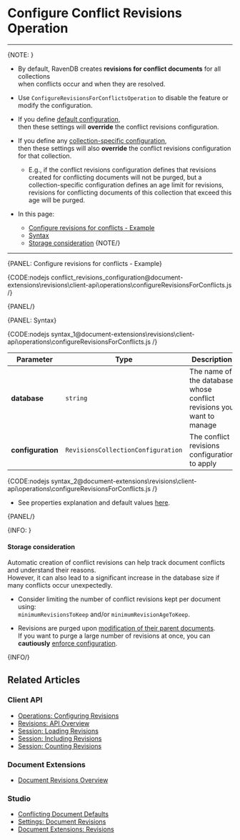﻿# Configure Conflict Revisions Operation

---

{NOTE: }

* By default, RavenDB creates __revisions for conflict documents__ for all collections  
  when conflicts occur and when they are resolved.  

* Use `ConfigureRevisionsForConflictsOperation` to disable the feature or modify the configuration. 

* If you define [default configuration](../../../../studio/database/settings/document-revisions#define-default-configuration),  
  then these settings will **override** the conflict revisions configuration.  

* If you define any [collection-specific configuration](../../../../studio/database/settings/document-revisions#define-collection-specific-configuration),  
  then these settings will also **override** the conflict revisions configuration for that collection.  
   * E.g., if the conflict revisions configuration defines that revisions created for conflicting documents will not be purged, 
     but a collection-specific configuration defines an age limit for revisions,  
     revisions for conflicting documents of this collection that exceed this age will be purged.  

* In this page:  
  * [Configure revisions for conflicts - Example](../../../../document-extensions/revisions/client-api/operations/conflict-revisions-configuration#configure-revisions-for-conflicts---example)
  * [Syntax](../../../../document-extensions/revisions/client-api/operations/conflict-revisions-configuration#syntax)
  * [Storage consideration](../../../../document-extensions/revisions/client-api/operations/conflict-revisions-configuration#storage-consideration)
{NOTE/}

---

{PANEL: Configure revisions for conflicts - Example}

{CODE:nodejs conflict_revisions_configuration@document-extensions\revisions\client-api\operations\configureRevisionsForConflicts.js /}

{PANEL/}

{PANEL: Syntax} 

{CODE:nodejs syntax_1@document-extensions\revisions\client-api\operations\configureRevisionsForConflicts.js /}

| Parameter | Type | Description |
| - | - | - |
| **database** | `string` | The name of the database whose conflict revisions you want to manage |
| **configuration** | `RevisionsCollectionConfiguration` | The conflict revisions configuration to apply |

{CODE:nodejs syntax_2@document-extensions\revisions\client-api\operations\configureRevisionsForConflicts.js /}

* See properties explanation and default values [here](../../../../document-extensions/revisions/client-api/operations/configure-revisions#revisions-collection-configuration-object).

{PANEL/}

{INFO: }

#### Storage consideration 

Automatic creation of conflict revisions can help track document conflicts and understand their reasons.  
However, it can also lead to a significant increase in the database size if many conflicts occur unexpectedly.  

* Consider limiting the number of conflict revisions kept per document using:  
  `minimumRevisionsToKeep` and/or `minimumRevisionAgeToKeep`.  

* Revisions are purged upon [modification of their parent documents](../../../../document-extensions/revisions/overview#revisions-configuration-execution).  
  If you want to purge a large number of revisions at once, you can **cautiously** [enforce configuration](../../../../studio/database/settings/document-revisions#enforce-configuration).  

{INFO/}

## Related Articles

### Client API

* [Operations: Configuring Revisions](../../../../document-extensions/revisions/client-api/operations/configure-revisions)  
* [Revisions: API Overview](../../../../document-extensions/revisions/client-api/overview)  
* [Session: Loading Revisions](../../../../document-extensions/revisions/client-api/session/loading)  
* [Session: Including Revisions](../../../../document-extensions/revisions/client-api/session/including)  
* [Session: Counting Revisions](../../../../document-extensions/revisions/client-api/session/counting)  

### Document Extensions

* [Document Revisions Overview](../../../../document-extensions/revisions/overview)  

### Studio

* [Conflicting Document Defaults](../../../../studio/database/settings/document-revisions#editing-the-conflicting-document-defaults)  
* [Settings: Document Revisions](../../../../studio/database/settings/document-revisions)  
* [Document Extensions: Revisions](../../../../studio/database/document-extensions/revisions)  

